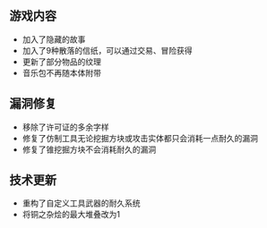 ## 游戏内容

- 加入了隐藏的故事
- 加入了9种散落的信纸，可以通过交易、冒险获得
- 更新了部分物品的纹理
- 音乐包不再随本体附带

## 漏洞修复

- 移除了许可证的多余字样
- 修复了仿制工具无论挖掘方块或攻击实体都只会消耗一点耐久的漏洞
- 修复了锥挖掘方块不会消耗耐久的漏洞

## 技术更新

- 重构了自定义工具武器的耐久系统
- 将铜之杂烩的最大堆叠改为1
